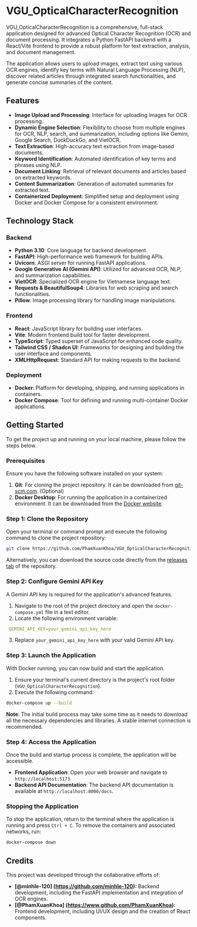 # VGU_OpticalCharacterRecognition

VGU_OpticalCharacterRecognition is a comprehensive, full-stack application designed for advanced Optical Character Recognition (OCR) and document processing. It integrates a Python FastAPI backend with a React/Vite frontend to provide a robust platform for text extraction, analysis, and document management.

The application allows users to upload images, extract text using various OCR engines, identify key terms with Natural Language Processing (NLP), discover related articles through integrated search functionalities, and generate concise summaries of the content.

## Features

*   **Image Upload and Processing**: Interface for uploading images for OCR processing.
*   **Dynamic Engine Selection**: Flexibility to choose from multiple engines for OCR, NLP, search, and summarization, including options like Gemini, Google Search, DuckDuckGo, and VietOCR.
*   **Text Extraction**: High-accuracy text extraction from image-based documents.
*   **Keyword Identification**: Automated identification of key terms and phrases using NLP.
*   **Document Linking**: Retrieval of relevant documents and articles based on extracted keywords.
*   **Content Summarization**: Generation of automated summaries for extracted text.
*   **Containerized Deployment**: Simplified setup and deployment using Docker and Docker Compose for a consistent environment.

## Technology Stack

### **Backend**

*   **Python 3.10**: Core language for backend development.
*   **FastAPI**: High-performance web framework for building APIs.
*   **Uvicorn**: ASGI server for running FastAPI applications.
*   **Google Generative AI (Gemini API)**: Utilized for advanced OCR, NLP, and summarization capabilities.
*   **VietOCR**: Specialized OCR engine for Vietnamese language text.
*   **Requests & BeautifulSoup4**: Libraries for web scraping and search functionalities.
*   **Pillow**: Image processing library for handling image manipulations.

### **Frontend**

*   **React**: JavaScript library for building user interfaces.
*   **Vite**: Modern frontend build tool for faster development.
*   **TypeScript**: Typed superset of JavaScript for enhanced code quality.
*   **Tailwind CSS / Shadcn UI**: Frameworks for designing and building the user interface and components.
*   **XMLHttpRequest**: Standard API for making requests to the backend.

### **Deployment**

*   **Docker**: Platform for developing, shipping, and running applications in containers.
*   **Docker Compose**: Tool for defining and running multi-container Docker applications.

## Getting Started

To get the project up and running on your local machine, please follow the steps below.

### **Prerequisites**

Ensure you have the following software installed on your system:

1.  **Git**: For cloning the project repository. It can be downloaded from [git-scm.com](https://git-scm.com/downloads). (Optional)
2.  **Docker Desktop**: For running the application in a containerized environment. It can be downloaded from the [Docker website](https://www.docker.com/products/docker-desktop).

### **Step 1: Clone the Repository**

Open your terminal or command prompt and execute the following command to clone the project repository:

```bash
git clone https://github.com/PhamXuanKhoa/VGU_OpticalCharacterRecognition
```

Alternatively, you can download the source code directly from the [releases tab](https://github.com/PhamXuanKhoa/VGU_OpticalCharacterRecognition/releases) of the repository.

### **Step 2: Configure Gemini API Key**

A Gemini API key is required for the application's advanced features.

1.  Navigate to the root of the project directory and open the `docker-compose.yml` file in a text editor.
2.  Locate the following environment variable:
```yaml
 GEMINI_API_KEY=your_gemini_api_key_here
 ```
3.  Replace `your_gemini_api_key_here` with your valid Gemini API key.

### **Step 3: Launch the Application**

With Docker running, you can now build and start the application.

1.  Ensure your terminal's current directory is the project's root folder (`VGU_OpticalCharacterRecognition`).
2.  Execute the following command:
```bash
docker-compose up --build
```
**Note**: The initial build process may take some time as it needs to download all the necessary dependencies and libraries. A stable internet connection is recommended.

### **Step 4: Access the Application**

Once the build and startup process is complete, the application will be accessible.

*   **Frontend Application**: Open your web browser and navigate to `http://localhost:5173`.
*   **Backend API Documentation**: The backend API documentation is available at `http://localhost:8000/docs`.

### **Stopping the Application**

To stop the application, return to the terminal where the application is running and press `Ctrl + C`. To remove the containers and associated networks, run:

```bash
docker-compose down
```

## Credits

This project was developed through the collaborative efforts of:

*   **[@minhle-120] (https://github.com/minhle-120):** Backend development, including the FastAPI implementation and integration of OCR engines.
*   **[@PhamXuanKhoa] (https://www.github.com/PhamXuanKhoa):** Frontend development, including UI/UX design and the creation of React components.
